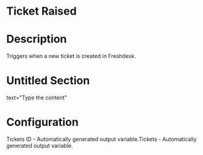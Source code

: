 ﻿# Ticket Raised

# Description

Triggers when a new ticket is created in Freshdesk.

# Untitled Section

text="Type the content"

# Configuration







Tickets ID - Automatically generated output variable.Tickets - Automatically generated output variable.
